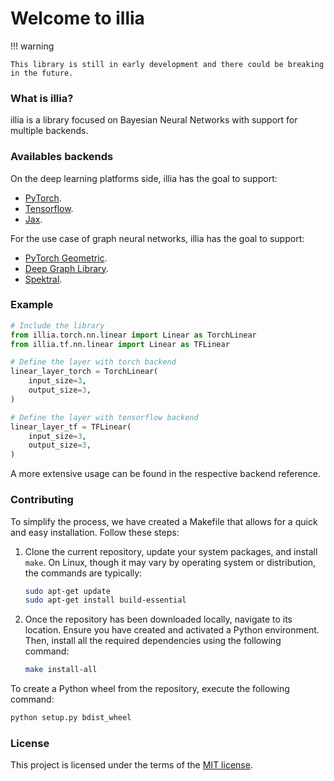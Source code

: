 # Welcome to illia

!!! warning

    This library is still in early development and there could be breaking in the future.

### What is illia?

illia is a library focused on Bayesian Neural Networks with support for multiple backends.

### Availables backends

On the deep learning platforms side, illia has the goal to support:

- [PyTorch](https://pytorch.org/).
- [Tensorflow](https://www.tensorflow.org/).
- [Jax](https://jax.readthedocs.io/en/latest/index.html).

For the use case of graph neural networks, illia has the goal to support:

- [PyTorch Geometric](https://pytorch-geometric.readthedocs.io/en/latest/#).
- [Deep Graph Library](https://www.dgl.ai/).
- [Spektral](https://graphneural.network/).

### Example

```python
# Include the library
from illia.torch.nn.linear import Linear as TorchLinear
from illia.tf.nn.linear import Linear as TFLinear

# Define the layer with torch backend
linear_layer_torch = TorchLinear(
    input_size=3,
    output_size=3,
)

# Define the layer with tensorflow backend
linear_layer_tf = TFLinear(
    input_size=3,
    output_size=3,
)
```

A more extensive usage can be found in the respective backend reference.

### Contributing

To simplify the process, we have created a Makefile that allows for a quick and easy installation. Follow these steps:

1. Clone the current repository, update your system packages, and install `make`. On Linux, though it may vary by operating system or distribution, the commands are typically:

   ```bash
   sudo apt-get update
   sudo apt-get install build-essential
   ```

2. Once the repository has been downloaded locally, navigate to its location. Ensure you have created and activated a Python environment. Then, install all the required dependencies using the following command:

   ```bash
   make install-all
   ```

To create a Python wheel from the repository, execute the following command:

```python
python setup.py bdist_wheel
```

### License

This project is licensed under the terms of the [MIT license](https://github.com/EricssonResearch/illia/blob/main/LICENSE).
